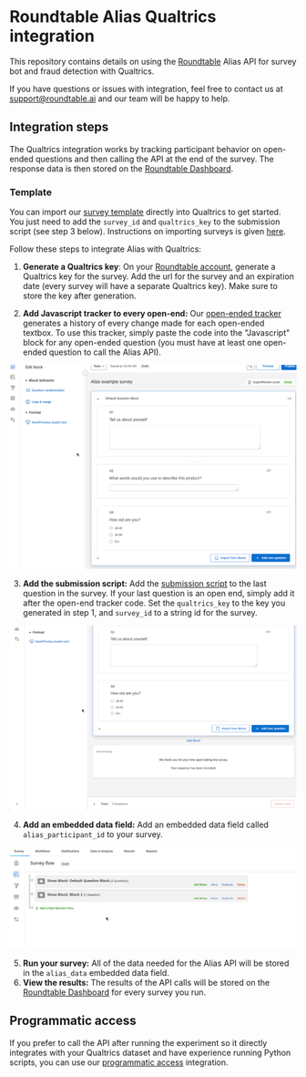 # Roundtable Alias Qualtrics integration

This repository contains details on using the [Roundtable](https://roundtable.ai) Alias API for survey bot and fraud detection with Qualtrics.

If you have questions or issues with integration, feel free to contact us at [support@roundtable.ai](mailto:support@roundtable.ai) and our team will be happy to help.

## Integration steps

The Qualtrics integration works by tracking participant behavior on open-ended questions and then calling the API at the end of the survey. The response data is then stored on the [Roundtable Dashboard](https://roundtable.ai/dashboard).

### Template

You can import our [survey template](alias_example_survey.qsf) directly into Qualtrics to get started. You just need to add the `survey_id` and `qualtrics_key` to the submission script (see step 3 below). Instructions on importing surveys is given [here](https://www.qualtrics.com/support/survey-platform/survey-module/survey-tools/import-and-export-surveys/).

Follow these steps to integrate Alias with Qualtrics:

1. **Generate a Qualtrics key**: On your [Roundtable account](https://roundtable.ai/account), generate a Qualtrics key for the survey. Add the url for the survey and an expiration date (every survey will have a separate Qualtrics key). Make sure to store the key after generation.

2. **Add Javascript tracker to every open-end:** Our [open-ended tracker](qualtrics-oe-tracker.js) generates a history of every change made for each open-ended textbox. To use this tracker, simply paste the code into the "Javascript" block for any open-ended question (you must have at least one open-ended question to call the Alias API).

![Javascript tracker animation](gifs/js-tracker.gif)

3. **Add the submission script:** Add the [submission script](qualtrics-end-of-survey-tracker.js) to the last question in the survey. If your last question is an open end, simply add it after the open-end tracker code. Set the `qualtrics_key` to the key you generated in step 1, and `survey_id` to a string id for the survey.

![Submission script animation](gifs/submission-script.gif)

4. **Add an embedded data field:** Add an embedded data field called `alias_participant_id` to your survey.

![Javascript tracker animation](gifs/embedded-data.gif)

5. **Run your survey:** All of the data needed for the Alias API will be stored in the `alias_data` embedded data field.
6. **View the results:** The results of the API calls will be stored on the [Roundtable Dashboard](https://roundtable.ai/dashboard) for every survey you run.

## Programmatic access

If you prefer to call the API after running the experiment so it directly integrates with your Qualtrics dataset and have experience running Python scripts, you can use our [programmatic access](programmatic_access/) integration.